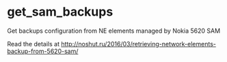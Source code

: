 # get_sam_backups
Get backups configuration from NE elements managed by Nokia 5620 SAM

Read the details at http://noshut.ru/2016/03/retrieving-network-elements-backup-from-5620-sam/
